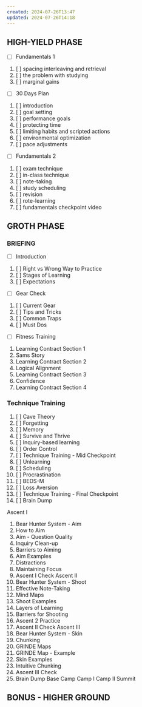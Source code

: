```yaml
---
created: 2024-07-26T13:47
updated: 2024-07-26T14:18
---
```

## HIGH-YIELD PHASE
- [ ] Fundamentals 1
1. [ ] spacing interleaving and retrieval
2. [ ] the problem with studying
3. [ ] marginal gains

- [ ] 30 Days Plan
1. [ ] introduction
2. [ ] goal setting
3. [ ] performance goals
4. [ ] protecting time
5. [ ] limiting habits and scripted actions
6. [ ] environmental optimization
7. [ ] pace adjustments

- [ ] Fundamentals 2
1. [ ] exam technique
2. [ ] in-class technique
3. [ ] note-taking
4. [ ] study scheduling
5. [ ] revision
6. [ ] rote-learning
7. [ ] fundamentals checkpoint video

## GROTH PHASE
### BRIEFING
- [ ] Introduction
1. [ ] Right vs Wrong Way to Practice
2. [ ] Stages of Learning
3. [ ] Expectations
- [ ] Gear Check
1. [ ] Current Gear
2. [ ] Tips and Tricks
3. [ ] Common Traps
4. [ ] Must Dos
- [ ] Fitness Training
1. Learning Contract Section 1
2. Sams Story
3. Learning Contract Section 2
4. Logical Alignment
5. Learning Contract Section 3
6. Confidence
7. Learning Contract Section 4

### Technique Training
1. [ ] Cave Theory
2. [ ] Forgetting
3. [ ] Memory
4. [ ] Survive and Thrive
5. [ ] Inquiry-based learning
6. [ ] Order Control
7. [ ] Technique Training - Mid Checkpoint
8. [ ] Unlearning
9. [ ] Scheduling
10. [ ] Procrastination
11. [ ] BEDS-M
12. [ ] Loss Aversion
13. [ ] Technique Training - Final Checkpoint
14. [ ] Brain Dump


Ascent I
1. Bear Hunter System - Aim
2. How to Aim
3. Aim - Question Quality
4. Inquiry Clean-up
5. Barriers to Aiming
6. Aim Examples
7. Distractions
8. Maintaining Focus
9. Ascent I Check
Ascent II
1. Bear Hunter System - Shoot
2. Effective Note-Taking
3. Mind Maps
4. Shoot Examples
5. Layers of Learning
6. Barriers for Shooting
7. Ascent 2 Practice
8. Ascent II Check
Ascent III
1. Bear Hunter System - Skin
2. Chunking
3. GRINDE Maps
4. GRINDE Map - Example
5. Skin Examples
6. Intuitive Chunking
7. Ascent III Check
8. Brain Dump
Base Camp
Camp I
Camp II
Summit
## BONUS - HIGHER GROUND